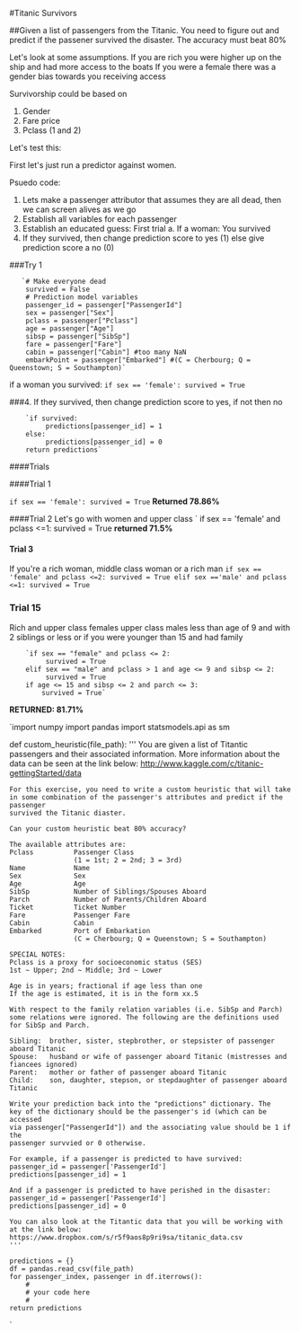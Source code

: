 #Titanic Survivors

##Given a list of passengers from the Titanic. You need to figure out and predict if the passener survived the disaster. The accuracy must beat 80%

Let's look at some assumptions. 
If you are rich you were higher up on the ship and had more access to the boats
If you were a female there was a gender bias towards you receiving access

Survivorship could be based on 

1. Gender
2. Fare price
3. Pclass (1 and 2)

Let's test this: 


First let's just run a predictor against women. 

Psuedo code: 

1. Lets make a passenger attributor that assumes they are all dead, then we can screen alives as we go
2. Establish all variables for each passenger
3. Establish an educated guess: First trial
	a. If a woman: You survived
4. If they survived, then change prediction score to yes (1) else give prediction score a no (0)

###Try 1


       `# Make everyone dead
        survived = False
        # Prediction model variables
        passenger_id = passenger["PassengerId"]
        sex = passenger["Sex"]
        pclass = passenger["Pclass"]
        age = passenger["Age"]
        sibsp = passenger["SibSp"]
        fare = passenger["Fare"]
        cabin = passenger["Cabin"] #too many NaN
        embarkPoint = passenger["Embarked"] #(C = Cherbourg; Q = Queenstown; S = Southampton)`


if a woman you survived:
`
if sex == 'female':
            survived = True
`

###4. If they survived, then change prediction score to yes, if not then no


        `if survived:
             predictions[passenger_id] = 1
        else:
             predictions[passenger_id] = 0
        return predictions`

####Trials

####Trial 1

`
if sex == 'female':
            survived = True
`
**Returned 78.86%**

####Trial 2
Let's go with women and upper class
`
if sex == 'female' and pclass <=1:
	survived = True
**returned 71.5%**

#### Trial 3
If you're a rich woman, middle class woman or a rich man
`
if sex == 'female' and pclass <=2:
	survived = True
elif sex =='male' and pclass <=1:
	survived = True
`

### Trial 15
Rich and upper class females
upper class males less than age of 9 and with 2 siblings or less
or if you were younger than 15 and had family

        `if sex == "female" and pclass <= 2:
             survived = True
        elif sex == "male" and pclass > 1 and age <= 9 and sibsp <= 2:
             survived = True
        if age <= 15 and sibsp <= 2 and parch <= 3:
            survived = True`
**RETURNED: 81.71%**




`import numpy
import pandas
import statsmodels.api as sm

def custom_heuristic(file_path):
    '''
    You are given a list of Titantic passengers and their associated
    information. More information about the data can be seen at the link below:
    http://www.kaggle.com/c/titanic-gettingStarted/data

    For this exercise, you need to write a custom heuristic that will take
    in some combination of the passenger's attributes and predict if the passenger
    survived the Titanic diaster.

    Can your custom heuristic beat 80% accuracy?
    
    The available attributes are:
    Pclass          Passenger Class
                    (1 = 1st; 2 = 2nd; 3 = 3rd)
    Name            Name
    Sex             Sex
    Age             Age
    SibSp           Number of Siblings/Spouses Aboard
    Parch           Number of Parents/Children Aboard
    Ticket          Ticket Number
    Fare            Passenger Fare
    Cabin           Cabin
    Embarked        Port of Embarkation
                    (C = Cherbourg; Q = Queenstown; S = Southampton)
                    
    SPECIAL NOTES:
    Pclass is a proxy for socioeconomic status (SES)
    1st ~ Upper; 2nd ~ Middle; 3rd ~ Lower

    Age is in years; fractional if age less than one
    If the age is estimated, it is in the form xx.5

    With respect to the family relation variables (i.e. SibSp and Parch)
    some relations were ignored. The following are the definitions used
    for SibSp and Parch.

    Sibling:  brother, sister, stepbrother, or stepsister of passenger aboard Titanic
    Spouse:   husband or wife of passenger aboard Titanic (mistresses and fiancees ignored)
    Parent:   mother or father of passenger aboard Titanic
    Child:    son, daughter, stepson, or stepdaughter of passenger aboard Titanic
    
    Write your prediction back into the "predictions" dictionary. The
    key of the dictionary should be the passenger's id (which can be accessed
    via passenger["PassengerId"]) and the associating value should be 1 if the
    passenger survvied or 0 otherwise. 

    For example, if a passenger is predicted to have survived:
    passenger_id = passenger['PassengerId']
    predictions[passenger_id] = 1

    And if a passenger is predicted to have perished in the disaster:
    passenger_id = passenger['PassengerId']
    predictions[passenger_id] = 0
    
    You can also look at the Titantic data that you will be working with
    at the link below:
    https://www.dropbox.com/s/r5f9aos8p9ri9sa/titanic_data.csv
    '''

    predictions = {}
    df = pandas.read_csv(file_path)
    for passenger_index, passenger in df.iterrows():
        #
        # your code here
        #
    return predictions
`